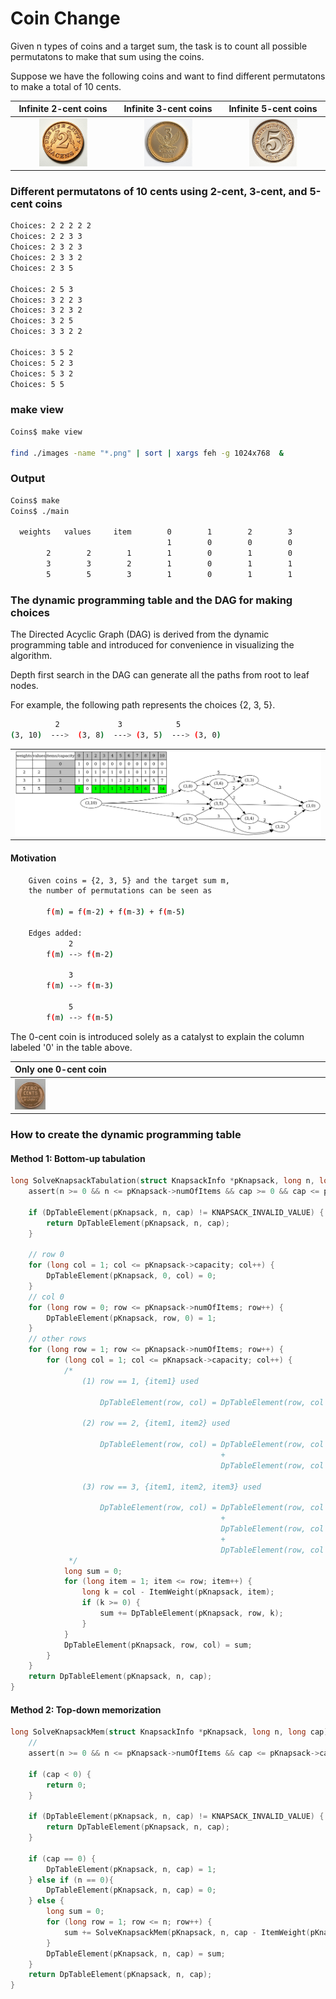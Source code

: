 # Coin Change 

Given n types of coins and a target sum, the task is to count all possible permutatons to make that sum using the coins.

Suppose we have the following coins and want to find different permutatons to make a total of 10 cents.

| Infinite 2-cent coins |Infinite 3-cent coins| Infinite 5-cent coins|
|:-------------:|:-------------:|:-------------:|
|<img src="diagrams/2.jpg" width="50%" height="50%"> |<img src="diagrams/3.jpg" width="50%" height="50%"> |<img src="diagrams/5.jpg" width="50%" height="50%"> |


### Different permutatons of 10 cents using 2-cent, 3-cent, and 5-cent coins 

```sh
Choices: 2 2 2 2 2 
Choices: 2 2 3 3 
Choices: 2 3 2 3 
Choices: 2 3 3 2 
Choices: 2 3 5 

Choices: 2 5 3 
Choices: 3 2 2 3 
Choices: 3 2 3 2 
Choices: 3 2 5 
Choices: 3 3 2 2 

Choices: 3 5 2 
Choices: 5 2 3 
Choices: 5 3 2 
Choices: 5 5 

```

### make view 

```sh
Coins$ make view

find ./images -name "*.png" | sort | xargs feh -g 1024x768  &
```



### Output
```sh
Coins$ make
Coins$ ./main

  weights   values     item        0        1        2        3        4        5        6        7        8        9       10
                                   1        0        0        0        0        0        0        0        0        0        0
        2        2        1        1        0        1        0        1        0        1        0        1        0        1
        3        3        2        1        0        1        1        1        2        2        3        4        5        7
        5        5        3        1        0        1        1        1        3        2        5        6        8       14

```

### The dynamic programming table and the DAG for making choices

The Directed Acyclic Graph (DAG) is derived from the dynamic programming table and introduced for convenience in visualizing the algorithm.

Depth first search in the DAG can generate all the paths from root to leaf nodes.

For example, the following path represents the choices {2, 3, 5}.
```sh
          2             3            5            
(3, 10)  --->  (3, 8)  ---> (3, 5)  ---> (3, 0)


```
| | 
|:-------------:|
| <img src="images/Coins_0000.png" width="100%" height="100%"> |

#### Motivation


```sh
    Given coins = {2, 3, 5} and the target sum m,
    the number of permutations can be seen as

        f(m) = f(m-2) + f(m-3) + f(m-5)
    
    Edges added:
             2
        f(m) --> f(m-2)

             3
        f(m) --> f(m-3)

             5 
        f(m) --> f(m-5)
```
The 0-cent coin is introduced solely as a catalyst to explain the column labeled '0' in the table above.

|Only one 0-cent coin| 
|:-------------|
| <img src="diagrams/0.jpg" width="10%" height="10%"> |

### How to create the dynamic programming table

#### Method 1: Bottom-up tabulation

```C
long SolveKnapsackTabulation(struct KnapsackInfo *pKnapsack, long n, long cap) {
    assert(n >= 0 && n <= pKnapsack->numOfItems && cap >= 0 && cap <= pKnapsack->capacity); 

    if (DpTableElement(pKnapsack, n, cap) != KNAPSACK_INVALID_VALUE) {
        return DpTableElement(pKnapsack, n, cap);
    }
         
    // row 0    
    for (long col = 1; col <= pKnapsack->capacity; col++) {
        DpTableElement(pKnapsack, 0, col) = 0;
    }
    // col 0
    for (long row = 0; row <= pKnapsack->numOfItems; row++) {
        DpTableElement(pKnapsack, row, 0) = 1;
    }
    // other rows
    for (long row = 1; row <= pKnapsack->numOfItems; row++) {
        for (long col = 1; col <= pKnapsack->capacity; col++) {
            /*
                (1) row == 1, {item1} used
                    
                    DpTableElement(row, col) = DpTableElement(row, col - ItemWeight(item1))

                (2) row == 2, {item1, item2} used
                  
                    DpTableElement(row, col) = DpTableElement(row, col - ItemWeight(item1)) 
                                               +
                                               DpTableElement(row, col - ItemWeight(item2))
                                               
                (3) row == 3, {item1, item2, item3} used

                    DpTableElement(row, col) = DpTableElement(row, col - ItemWeight(item1)) 
                                               +
                                               DpTableElement(row, col - ItemWeight(item2))
                                               +
                                               DpTableElement(row, col - ItemWeight(item3))                           
             */
            long sum = 0;
            for (long item = 1; item <= row; item++) {
                long k = col - ItemWeight(pKnapsack, item);
                if (k >= 0) {
                    sum += DpTableElement(pKnapsack, row, k);
                }
            }
            DpTableElement(pKnapsack, row, col) = sum;       
        }
    }
    return DpTableElement(pKnapsack, n, cap);
}
```

#### Method 2: Top-down memorization
```C
long SolveKnapsackMem(struct KnapsackInfo *pKnapsack, long n, long cap) {
    // 
    assert(n >= 0 && n <= pKnapsack->numOfItems && cap <= pKnapsack->capacity);

    if (cap < 0) {
        return 0;
    }
    
    if (DpTableElement(pKnapsack, n, cap) != KNAPSACK_INVALID_VALUE) {
        return DpTableElement(pKnapsack, n, cap);
    }    

    if (cap == 0) {
        DpTableElement(pKnapsack, n, cap) = 1;
    } else if (n == 0){
        DpTableElement(pKnapsack, n, cap) = 0;
    } else {
        long sum = 0;
        for (long row = 1; row <= n; row++) {
            sum += SolveKnapsackMem(pKnapsack, n, cap - ItemWeight(pKnapsack, row));
        }
        DpTableElement(pKnapsack, n, cap) = sum;
    }
    return DpTableElement(pKnapsack, n, cap);
}
```